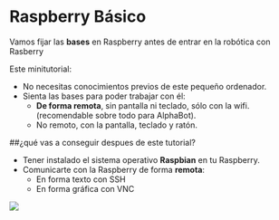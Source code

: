 # Raspberry Básico

Vamos fijar las **bases** en Raspberry antes de entrar en la robótica con Rasberry

Este minitutorial:
* No necesitas conocimientos previos de este pequeño ordenador.
* Sienta las bases para poder trabajar con él:
    * **De forma remota**, sin pantalla ni teclado, sólo con la wifi. (recomendable sobre todo para AlphaBot).
    * No remoto, con la pantalla, teclado y ratón.

##¿qué vas a conseguir despues de este tutorial?
 * Tener instalado el sistema operativo **Raspbian** en tu Raspberry.
 * Comunicarte con la Raspberry de forma **remota**:
     * En forma texto con SSH
     * En forma gráfica con VNC  
    

![](https://www.raspberrypi.org/app/uploads/2018/03/770A5842-462x322.jpg)







